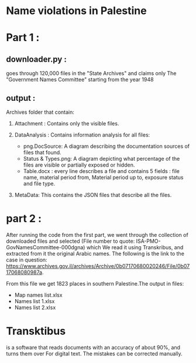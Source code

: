 # Name violations in Palestine
# Part 1 :
## downloader.py : 
goes through 120,000 files in the "State Archives" and claims only The "Government Names Committee" starting from the year 1948 
## output :
 Archives folder that contain:
1. Attachment : Contains only the visible files.
2. DataAnalysis : Contains information analysis for all files:
    - png.DocSource: A diagram describing the documentation sources of files that found.
    - Status & Types.png: A diagram depicting what percentage of the files are visible or partially exposed or hidden.
    - Table.docx : every line describes a file and contains 5 fields : file name, material period from,
Material period up to, exposure status and file type.
   
3. MetaData: This contains the JSON files that describe all the files.

# part 2 :

After running the code from the first part, we went through the collection of downloaded files and selected
(File number to quote: ISA-PMO-GovNamesCommittee-000dgna)
 which We read it using Transkribus, and extracted from it the original Arabic names.
 The following is the link to the case in question:
https://www.archives.gov.il/archives/Archive/0b07170680020246/File/0b0717068080987a.

From this file we get 1823 places in southern Palestine.The output in files:
- Map names list.xlsx
- Names list 1.xlsx
- Names list 2.xlsx

# Transktibus 
is a software that reads documents with an accuracy of about 90%, and turns them over
For digital text. The mistakes can be corrected manually.

